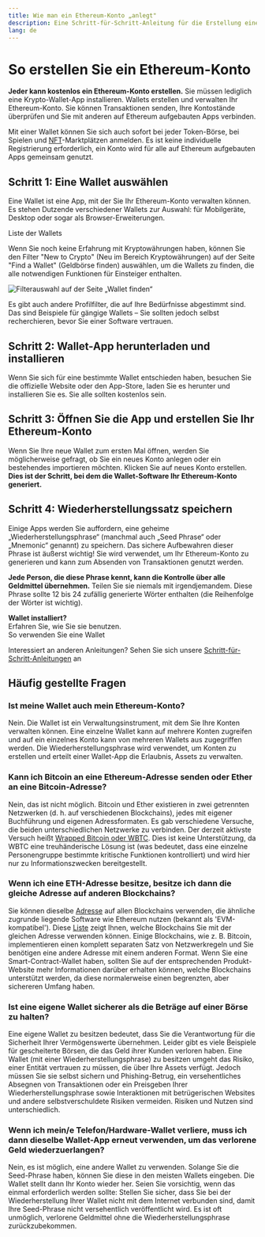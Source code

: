 ```yaml
---
title: Wie man ein Ethereum-Konto „anlegt"
description: Eine Schritt-für-Schritt-Anleitung für die Erstellung eines Ethereum-Kontos mithilfe einer Wallet.
lang: de
---
```


# So erstellen Sie ein Ethereum-Konto

**Jeder kann kostenlos ein Ethereum-Konto erstellen.** Sie müssen lediglich eine Krypto-Wallet-App installieren. Wallets erstellen und verwalten Ihr Ethereum-Konto. Sie können Transaktionen senden, Ihre Kontostände überprüfen und Sie mit anderen auf Ethereum aufgebauten Apps verbinden.

Mit einer Wallet können Sie sich auch sofort bei jeder Token-Börse, bei Spielen und [NFT](/glossary/#nft)-Marktplätzen anmelden. Es ist keine individuelle Registrierung erforderlich, ein Konto wird für alle auf Ethereum aufgebauten Apps gemeinsam genutzt.

## Schritt 1: Eine Wallet auswählen

Eine Wallet ist eine App, mit der Sie Ihr Ethereum-Konto verwalten können. Es stehen Dutzende verschiedener Wallets zur Auswahl: für Mobilgeräte, Desktop oder sogar als Browser-Erweiterungen.


<ButtonLink href="/wallets/find-wallet/">
  Liste der Wallets
</ButtonLink>

Wenn Sie noch keine Erfahrung mit Kryptowährungen haben, können Sie den Filter "New to Crypto" (Neu im Bereich Kryptowährungen) auf der Seite "Find a Wallet" (Geldbörse finden) auswählen, um die Wallets zu finden, die alle notwendigen Funktionen für Einsteiger enthalten.

![Filterauswahl auf der Seite „Wallet finden“](./wallet-box.png)

Es gibt auch andere Profilfilter, die auf Ihre Bedürfnisse abgestimmt sind. Das sind Beispiele für gängige Wallets – Sie sollten jedoch selbst recherchieren, bevor Sie einer Software vertrauen.

## Schritt 2: Wallet-App herunterladen und installieren

Wenn Sie sich für eine bestimmte Wallet entschieden haben, besuchen Sie die offizielle Website oder den App-Store, laden Sie es herunter und installieren Sie es. Sie alle sollten kostenlos sein.

## Schritt 3: Öffnen Sie die App und erstellen Sie Ihr Ethereum-Konto

Wenn Sie Ihre neue Wallet zum ersten Mal öffnen, werden Sie möglicherweise gefragt, ob Sie ein neues Konto anlegen oder ein bestehendes importieren möchten. Klicken Sie auf neues Konto erstellen. **Dies ist der Schritt, bei dem die Wallet-Software Ihr Ethereum-Konto generiert.**

## Schritt 4: Wiederherstellungssatz speichern

Einige Apps werden Sie auffordern, eine geheime „Wiederherstellungsphrase“ (manchmal auch „Seed Phrase“ oder „Mnemonic“ genannt) zu speichern. Das sichere Aufbewahren dieser Phrase ist äußerst wichtig! Sie wird verwendet, um Ihr Ethereum-Konto zu generieren und kann zum Absenden von Transaktionen genutzt werden.

**Jede Person, die diese Phrase kennt, kann die Kontrolle über alle Geldmittel übernehmen.** Teilen Sie sie niemals mit irgendjemandem. Diese Phrase sollte 12 bis 24 zufällig generierte Wörter enthalten (die Reihenfolge der Wörter ist wichtig).

<div>
<Alert variant="update">
<Emoji text=":eyes:" className="text-4xl"/>
<AlertContent className="flex-row justify-between items-center">
  <div><b>Wallet installiert?</b><br/>Erfahren Sie, wie Sie sie benutzen.</div>
  <ButtonLink href="/guides/how-to-use-a-wallet">
    So verwenden Sie eine Wallet
  </ButtonLink>
 </AlertContent>
</Alert>
</div>

Interessiert an anderen Anleitungen? Sehen Sie sich unsere [Schritt-für-Schritt-Anleitungen](/guides/) an

## Häufig gestellte Fragen

### Ist meine Wallet auch mein Ethereum-Konto?

Nein. Die Wallet ist ein Verwaltungsinstrument, mit dem Sie Ihre Konten verwalten können. Eine einzelne Wallet kann auf mehrere Konten zugreifen und auf ein einzelnes Konto kann von mehreren Wallets aus zugegriffen werden. Die Wiederherstellungsphrase wird verwendet, um Konten zu erstellen und erteilt einer Wallet-App die Erlaubnis, Assets zu verwalten.

### Kann ich Bitcoin an eine Ethereum-Adresse senden oder Ether an eine Bitcoin-Adresse?

Nein, das ist nicht möglich. Bitcoin und Ether existieren in zwei getrennten Netzwerken (d. h. auf verschiedenen Blockchains), jedes mit eigener Buchführung und eigenen Adressformaten. Es gab verschiedene Versuche, die beiden unterschiedlichen Netzwerke zu verbinden. Der derzeit aktivste Versuch heißt [Wrapped Bitcoin oder WBTC](https://www.bitcoin.com/get-started/what-is-wbtc/). Dies ist keine Unterstützung, da WBTC eine treuhänderische Lösung ist (was bedeutet, dass eine einzelne Personengruppe bestimmte kritische Funktionen kontrolliert) und wird hier nur zu Informationszwecken bereitgestellt.

### Wenn ich eine ETH-Adresse besitze, besitze ich dann die gleiche Adresse auf anderen Blockchains?

Sie können dieselbe [Adresse](/glossary/#address) auf allen Blockchains verwenden, die ähnliche zugrunde liegende Software wie Ethereum nutzen (bekannt als 'EVM-kompatibel'). Diese [Liste](https://chainlist.org/) zeigt Ihnen, welche Blockchains Sie mit der gleichen Adresse verwenden können. Einige Blockchains, wie z. B. Bitcoin, implementieren einen komplett separaten Satz von Netzwerkregeln und Sie benötigen eine andere Adresse mit einem anderen Format. Wenn Sie eine Smart-Contract-Wallet haben, sollten Sie auf der entsprechenden Produkt-Website mehr Informationen darüber erhalten können, welche Blockchains unterstützt werden, da diese normalerweise einen begrenzten, aber sichereren Umfang haben.

### Ist eine eigene Wallet sicherer als die Beträge auf einer Börse zu halten?

Eine eigene Wallet zu besitzen bedeutet, dass Sie die Verantwortung für die Sicherheit Ihrer Vermögenswerte übernehmen. Leider gibt es viele Beispiele für gescheiterte Börsen, die das Geld ihrer Kunden verloren haben. Eine Wallet (mit einer Wiederherstellungsphrase) zu besitzen umgeht das Risiko, einer Entität vertrauen zu müssen, die über Ihre Assets verfügt. Jedoch müssen Sie sie selbst sichern und Phishing-Betrug, ein versehentliches Absegnen von Transaktionen oder ein Preisgeben Ihrer Wiederherstellungsphrase sowie Interaktionen mit betrügerischen Websites und andere selbstverschuldete Risiken vermeiden. Risiken und Nutzen sind unterschiedlich.

### Wenn ich mein/e Telefon/Hardware-Wallet verliere, muss ich dann dieselbe Wallet-App erneut verwenden, um das verlorene Geld wiederzuerlangen?

Nein, es ist möglich, eine andere Wallet zu verwenden. Solange Sie die Seed-Phrase haben, können Sie diese in den meisten Wallets eingeben. Die Wallet stellt dann Ihr Konto wieder her. Seien Sie vorsichtig, wenn das einmal erforderlich werden sollte: Stellen Sie sicher, dass Sie bei der Wiederherstellung Ihrer Wallet nicht mit dem Internet verbunden sind, damit Ihre Seed-Phrase nicht versehentlich veröffentlicht wird. Es ist oft unmöglich, verlorene Geldmittel ohne die Wiederherstellungsphrase zurückzubekommen.
